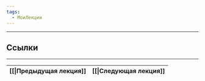 ```yaml
---
tags:
  - МоиЛекции
---
```




---
## Ссылки



---

| [[\|Предыдущая лекция]] | [[\|Следующая лекция]] |
| ----------------------- | ---------------------- |
